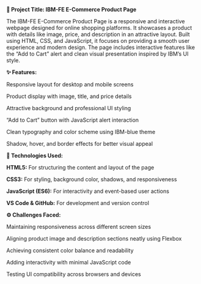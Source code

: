 **🛒 Project Title: IBM-FE E-Commerce Product Page**

The IBM-FE E-Commerce Product Page is a responsive and interactive webpage designed for online shopping platforms.
It showcases a product with details like image, price, and description in an attractive layout.
Built using HTML, CSS, and JavaScript, it focuses on providing a smooth user experience and modern design.
The page includes interactive features like the “Add to Cart” alert and clean visual presentation inspired by IBM’s UI style.

**✨ Features:**

Responsive layout for desktop and mobile screens

Product display with image, title, and price details

Attractive background and professional UI styling

“Add to Cart” button with JavaScript alert interaction

Clean typography and color scheme using IBM-blue theme

Shadow, hover, and border effects for better visual appeal

**🧠 Technologies Used:**

**HTML5:** For structuring the content and layout of the page

**CSS3:** For styling, background color, shadows, and responsiveness

**JavaScript (ES6):** For interactivity and event-based user actions

**VS Code & GitHub:** For development and version control

**⚙️ Challenges Faced:**

Maintaining responsiveness across different screen sizes

Aligning product image and description sections neatly using Flexbox

Achieving consistent color balance and readability

Adding interactivity with minimal JavaScript code

Testing UI compatibility across browsers and devices
